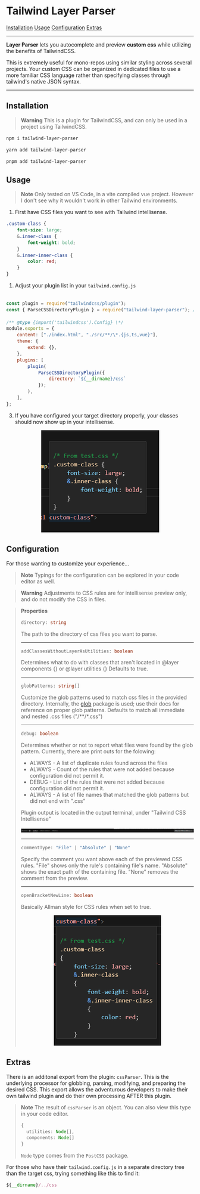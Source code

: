 # Tailwind Layer Parser

[Installation](#installation)
[Usage](#usage)
[Configuration](#configuration)
[Extras](#extras)

---

**Layer Parser** lets you autocomplete and preview **custom css** while utilizing the benefits of TailwindCSS.

This is extremely useful for mono-repos using similar styling across several projects. Your custom CSS can be organized in dedicated files to use a more familiar CSS language rather than specifying classes through tailwind's native JSON syntax.

---

## Installation

> **Warning**
> This is a plugin for TailwindCSS, and can only be used in a project using TailwindCSS.

```sh
npm i tailwind-layer-parser
```

```sh
yarn add tailwind-layer-parser
```

```sh
pnpm add tailwind-layer-parser
```

## Usage

> **Note**
> Only tested on VS Code, in a vite compiled vue project. However I don't see why it wouldn't work in other Tailwind environments.

1. First have CSS files you want to see with Tailwind intellisense.
```css
.custom-class {
    font-size: large;
    &.inner-class {
        font-weight: bold;
    } 
    &.inner-inner-class {
        color: red;
    }
}
```
1. Adjust your plugin list in your ```tailwind.config.js```

```js

const plugin = require("tailwindcss/plugin");
const { ParseCSSDirectoryPlugin } = require("tailwind-layer-parser"); // Import the helper function

/** @type {import('tailwindcss').Config} \*/
module.exports = {
    content: ["./index.html", "./src/**/\*.{js,ts,vue}"],
    theme: {
        extend: {},
    },
    plugins: [
        plugin(
            ParseCSSDirectoryPlugin({
                directory: `${__dirname}/css`
            });
        ),
    ],
};
```
3. If you have configured your target directory properly, your classes should now show up in your intellisense.
<div style="text-align:center"><img src="./assets/IntellisenseCommentPreview.png" /></div>

## Configuration
For those wanting to customize your experience...
> **Note**
> Typings for the configuration can be explored in your code editor as well.

> **Warning**
> Adjustments to CSS rules are for intellisense preview only, and do not modify the CSS in files.

> **Properties**
> ```ts
> directory: string
> ``` 
> The path to the directory of css files you want to parse.
> 
> ---
> ```ts
> addClassesWithoutLayerAsUtilities: boolean
> ```
> Determines what to do with classes that aren't located in @layer components {} or @layer utilities {}
> Defaults to true.
>
> ---
> ```ts
> globPatterns: string[]
> ```
> Customize the glob patterns used to match css files in the provided directory. Internally, the [glob](https://www.npmjs.com/package/glob) package is used; use their docs for reference on proper glob patterns.
> Defaults to match all immediate and nested .css files ("/**/*.css")
>
> ---
> ```ts
> debug: boolean
> ```
> Determines whether or not to report what files were found by the glob pattern.
> Currently, there are print outs for the folowing:
> - ALWAYS - A list of duplicate rules found across the files
> - ALWAYS - Count of the rules that were not added because configuration did not permit it.
> - DEBUG - List of the rules that were not added because configuration did not permit it.
> - ALWAYS - A list of file names that matched the glob patterns but did not end with ".css"
>
> Plugin output is located in the output terminal, under "Tailwind CSS Intellisense"
> <div style="text-align:center"><img src="./assets/TailwindOutputTerminal.png" /></div>
>
> ---
> ```ts
> commentType: "File" | "Absolute" | "None"
> ```
>  Specify the comment you want above each of the previewed CSS rules. "File" shows only the rule's containing file's name. "Absolute" shows the exact path of the containing file. "None" removes the comment from the preview.
>
> ---
> ```ts
> openBracketNewLine: boolean
> ```
> Basically Allman style for CSS rules when set to true.
> <div style="text-align:center"><img src="./assets/IntellisenseAllmanStylePreview.png" /></div>

## Extras
There is an additonal export from the plugin: ```cssParser```. This is the underlying processor for globbing, parsing, modifying, and preparing the desired CSS. This export allows the adventurous developers to make their own tailwind plugin and do their own processing AFTER this plugin.

> **Note**
> The result of ```cssParser``` is an object. You can also view this type in your code editor.
> ```ts
> {
>   utilities: Node[],
>   components: Node[]
> }
> ```
> ```Node``` type comes from the ```PostCSS``` package.

For those who have their ```tailwind.config.js``` in a separate directory tree than the target css, trying something like this to find it:
```js
${__dirname}/../css
```
